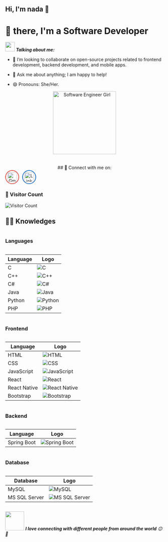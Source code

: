<!--
**rana-essameldin/rana-essameldin** is a ✨ _special_ ✨ repository because its `README.md` (this file) appears on your GitHub profile.

Here are some ideas to get you started:

- 🔭 I’m currently working on ...
- 🌱 I’m currently learning ...
- 👯 I’m looking to collaborate on ...
- 🤔 I’m looking for help with ...
- 💬 Ask me about ...
- 📫 How to reach me: ...
- 😄 Pronouns: ...
- ⚡ Fun fact: ...
-->

## Hi, I'm nada 👋
# 🖖 there, I'm a Software Developer 

<img src="https://media.giphy.com/media/VgCDAzcKvsR6OM0uWg/giphy.gif" width="30px">&nbsp;***Talking about me:***
- 👯 I’m looking to collaborate on open-source projects related to frontend development, backend development, and mobile apps.
- 💬 Ask me about anything; I am happy to help!
- 😄 Pronouns: She/Her.


  <!-- Add the software engineer girl image here -->
<div align="center">
  <img src="https://img.freepik.com/premium-vector/playing-laptops_793864-572.jpg?w=360" alt="Software Engineer Girl" width="200px">
</div>
<br>
<br>
<div align="center">
## 🔗 Connect with me on:
<br>

<div style="display: flex; gap: 10px;">

  <!-- Gmail Logo -->
  <a href="mailto:nada.essameldin111@gmail.com" target="_blank" style="border-radius: 50%; overflow: hidden; width: 40px; height: 40px; display: flex; align-items: center; justify-content: center; background-color: #ffffff; border: 2px solid #db4437;">
    <img src="https://upload.wikimedia.org/wikipedia/commons/7/7e/Gmail_icon_%282020%29.svg" alt="Gmail" width="30px">
  </a>

  <!-- LinkedIn Logo -->
  <a href="https://www.linkedin.com/in/nada-essam-6950b4270?trk=contact-info" target="_blank" style="border-radius: 50%; overflow: hidden; width: 40px; height: 40px; display: flex; align-items: center; justify-content: center; background-color: #ffffff; border: 2px solid #0A66C2;">
    <img src="https://upload.wikimedia.org/wikipedia/commons/f/f8/LinkedIn_icon_circle.svg" alt="LinkedIn" width="30px">
  </a>

</div>
</div>

### 👀 Visitor Count
![Visitor Count](https://profile-counter.glitch.me/nada.essameldin111@gmail.com/count.svg)

## :man_technologist: Knowledges

<div style="display: flex; flex-direction: column; align-items: flex-start;">

### Languages
| Language | Logo |
|----------|------|
| C        | ![C](https://img.shields.io/badge/-C-%2300599C?style=flat-square&logo=c&logoColor=ffffff) |
| C++      | ![C++](https://img.shields.io/badge/-C++-%2300599C?style=flat-square&logo=c%2B%2B&logoColor=ffffff) |
| C#       | ![C#](https://img.shields.io/badge/-C%23-%23239120?style=flat-square&logo=c-sharp&logoColor=ffffff) |
| Java     | ![Java](https://img.shields.io/badge/-Java-%23ED8B00?style=flat-square&logo=java&logoColor=ffffff) |
| Python   | ![Python](https://img.shields.io/badge/-Python-%233776AB?style=flat-square&logo=python&logoColor=ffffff) |
| PHP      | ![PHP](https://img.shields.io/badge/-PHP-777BB4?style=flat-square&logo=php&logoColor=ffffff) |

### Frontend
| Language      | Logo |
|---------------|------|
| HTML          | ![HTML](https://img.shields.io/badge/-HTML-%23E44D27?style=flat-square&logo=html5&logoColor=ffffff) |
| CSS           | ![CSS](https://img.shields.io/badge/-CSS-%231572B6?style=flat-square&logo=css3) |
| JavaScript    | ![JavaScript](https://img.shields.io/badge/-JavaScript-black?style=flat-square&logo=javascript) |
| React         | ![React](https://img.shields.io/badge/-React-%23282C34?style=flat-square&logo=react) |
| React Native  | ![React Native](https://img.shields.io/badge/-React%20Native-%23282C34?style=flat-square&logo=react) |
| Bootstrap     | ![Bootstrap](https://img.shields.io/badge/-Bootstrap-563D7C?style=flat-square&logo=bootstrap) |

### Backend
| Language       | Logo |
|----------------|------|
| Spring Boot    | ![Spring Boot](https://img.shields.io/badge/-Spring%20Boot-%236DB33F?style=flat-square&logo=spring-boot) |

### Database
| Database        | Logo |
|-----------------|------|
| MySQL           | ![MySQL](https://img.shields.io/badge/-MySQL-black?style=flat-square&logo=mysql) |
| MS SQL Server   | ![MS SQL Server](http://img.shields.io/badge/-MS%20SQL%20Server-CC2927?style=flat-square&logo=microsoft-sql-server&logoColor=ffffff) |

</div>

<img src="https://media.giphy.com/media/LnQjpWaON8nhr21vNW/giphy.gif" width="60"> <em><b>I love connecting with different people from around the world</b> 😊 💜</em>
